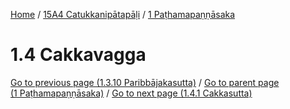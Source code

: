 
[Home](/) / [15A4 Catukkanipātapāḷi](../../15A4.md) / [1 Paṭhamapaṇṇāsaka](../1.md)

# 1.4 Cakkavagga


[Go to previous page (1.3.10 Paribbājakasutta)](1.3/1.3.10.md) / [Go to parent page (1 Paṭhamapaṇṇāsaka)](../1.md) / [Go to next page (1.4.1 Cakkasutta)](1.4/1.4.1.md)


